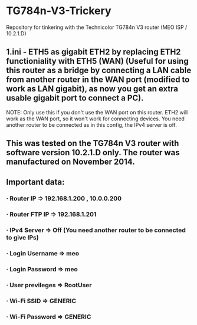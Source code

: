 # TG784n-V3-Trickery
Repository for tinkering with the Technicolor TG784n V3 router (MEO ISP / 10.2.1.D)

## 1.ini - ETH5 as gigabit ETH2 by replacing ETH2 functioniality with ETH5 (WAN) (Useful for using this router as a bridge by connecting a LAN cable from another router in the WAN port (modified to work as LAN gigabit), as now you get an extra usable gigabit port to connect a PC).
NOTE: Only use this if you don't use the WAN port on this router. ETH2 will work as the WAN port, so it won't work for connecting devices. You need another router to be connected as in this config, the IPv4 server is off.

## This was tested on the TG784n V3 router with software version 10.2.1.D only. The router was manufactured on November 2014.

## Important data:
### · Router IP => 192.168.1.200 , 10.0.0.200
### · Router FTP IP => 192.168.1.201
### · IPv4 Server => Off (You need another router to be connected to give IPs)
### · Login Username => meo
### · Login Password => meo
### · User previleges => RootUser
### · Wi-Fi SSID => GENERIC
### · Wi-Fi Password => GENERIC
